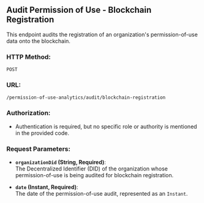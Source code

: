 ## Audit Permission of Use - Blockchain Registration

This endpoint audits the registration of an organization's permission-of-use data onto the blockchain.

### **HTTP Method:**
`POST`

### **URL:**
`/permission-of-use-analytics/audit/blockchain-registration`

### **Authorization:**
- Authentication is required, but no specific role or authority is mentioned in the provided code.

### **Request Parameters:**

- **`organizationDid` (String, Required)**:  
  The Decentralized Identifier (DID) of the organization whose permission-of-use is being audited for blockchain registration.

- **`date` (Instant, Required)**:  
  The date of the permission-of-use audit, represented as an `Instant`.

